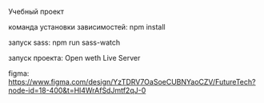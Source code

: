 Учебный проект

команда установки зависимостей: npm install

запуск sass: npm run sass-watch

запуск проекта: Open weth Live Server

figma: https://www.figma.com/design/YzTDRV7OaSoeCUBNYaoCZV/FutureTech?node-id=18-400&t=Hl4WrAfSdJmtf2qJ-0
